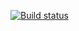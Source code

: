 [![Build status](https://ci.appveyor.com/api/projects/status/ki59vpq6pm53hwc4/branch/main?svg=true)](https://ci.appveyor.com/project/Korartol/javaauto3-1/branch/main)